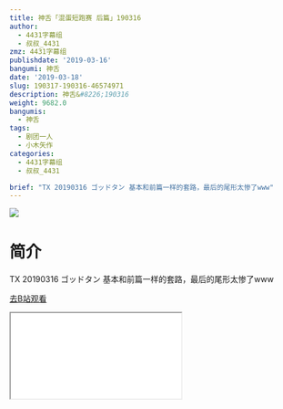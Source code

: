 ```yaml
---
title: 神舌「混蛋短跑赛 后篇」190316
author:
  - 4431字幕组
  - 叔叔_4431
zmz: 4431字幕组
publishdate: '2019-03-16'
bangumi: 神舌
date: '2019-03-18'
slug: 190317-190316-46574971
description: 神舌&#8226;190316
weight: 9682.0
bangumis:
  - 神舌
tags:
  - 剧团一人
  - 小木矢作
categories:
  - 4431字幕组
  - 叔叔_4431

brief: "TX 20190316 ゴッドタン 基本和前篇一样的套路，最后的尾形太惨了www"
---
```

![](https://i.imgur.com/yrm55pZ.jpg)
# 简介  
TX 20190316 ゴッドタン
基本和前篇一样的套路，最后的尾形太惨了www  

[去B站观看](https://www.bilibili.com/video/av46574971/)
<div class ="resp-container"><iframe class="testiframe" src="//player.bilibili.com/player.html?aid=46574971"", scrolling="no", allowfullscreen="true" > </iframe></div> 
